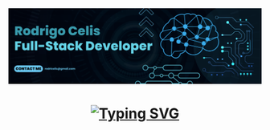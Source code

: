 <div  class="Header">
  <img src="https://raw.githubusercontent.com/Congrak/Congrak/main/Blue%20Geometric%20Technology%20LinkedIn%20Banner.png" alt="Banner" />
  <h1 align="center"><a href="https://git.io/typing-svg"><img src="https://readme-typing-svg.demolab.com?font=Fira+Code&pause=1000&width=435&lines=%F0%9F%8C%8E+Welcome+to+My+World!!%F0%9F%8C%8E" alt="Typing SVG" /></a></h1>
</div>

